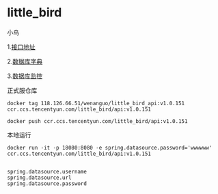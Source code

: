# little_bird
小鸟

1.[接口地址](http://www.teamyy.cn:18087/swagger-ui/index.html)

2.[数据库字典](http://www.teamyy.cn:18087/api/db_doc)

3.[数据库监控](http://www.teamyy.cn:18087/druid/spring.html)



正式服仓库

```
docker tag 118.126.66.51/wenanguo/little_bird_api:v1.0.151 ccr.ccs.tencentyun.com/little_bird/api:v1.0.151

docker push ccr.ccs.tencentyun.com/little_bird/api:v1.0.151
```

本地运行

```
docker run -it -p 18080:8080 -e spring.datasource.password='wwwwww' ccr.ccs.tencentyun.com/little_bird/api:v1.0.151


spring.datasource.username
spring.datasource.url
spring.datasource.password

```